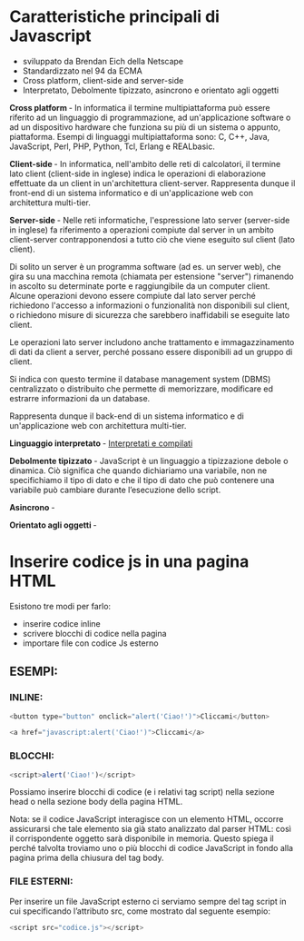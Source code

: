 # Caratteristiche principali di Javascript 
+ sviluppato da Brendan Eich della Netscape
+ Standardizzato nel 94 da ECMA
+ Cross platform, client-side and server-side
+ Interpretato, Debolmente tipizzato, asincrono e orientato agli oggetti

<b> Cross platform </b> - In informatica il termine multipiattaforma può essere riferito ad un linguaggio di programmazione, ad un'applicazione software o ad un dispositivo hardware che funziona su più di un sistema o appunto, piattaforma. Esempi di linguaggi multipiattaforma sono: C, C++, Java, JavaScript, Perl, PHP, Python, Tcl, Erlang e REALbasic.

<b> Client-side </b> - In informatica, nell'ambito delle reti di calcolatori, il termine lato client (client-side in inglese) indica le operazioni di elaborazione effettuate da un client in un'architettura client-server. Rappresenta dunque il front-end di un sistema informatico e di un'applicazione web con architettura multi-tier. 

<b> Server-side </b> - Nelle reti informatiche, l'espressione lato server (server-side in inglese) fa riferimento a operazioni compiute dal server in un ambito client-server contrapponendosi a tutto ciò che viene eseguito sul client (lato client).

Di solito un server è un programma software (ad es. un server web), che gira su una macchina remota (chiamata per estensione "server") rimanendo in ascolto su determinate porte e raggiungibile da un computer client. Alcune operazioni devono essere compiute dal lato server perché richiedono l'accesso a informazioni o funzionalità non disponibili sul client, o richiedono misure di sicurezza che sarebbero inaffidabili se eseguite lato client.

Le operazioni lato server includono anche trattamento e immagazzinamento di dati da client a server, perché possano essere disponibili ad un gruppo di client.

Si indica con questo termine il database management system (DBMS) centralizzato o distribuito che permette di memorizzare, modificare ed estrarre informazioni da un database.

Rappresenta dunque il back-end di un sistema informatico e di un'applicazione web con architettura multi-tier.

<b>Linguaggio interpretato </b> - <a href="https://github.com/vitis95/notes/blob/master/javascript/interpretati%26compilati.md">Interpretati e compilati</a>

<b> Debolmente tipizzato </b> - JavaScript è un linguaggio a tipizzazione debole o dinamica. Ciò significa che quando dichiariamo una variabile, non ne specifichiamo il tipo di dato e che il tipo di dato che può contenere una variabile può cambiare durante l’esecuzione dello script.

<b> Asincrono </b> -

<b> Orientato agli oggetti </b> -



# Inserire codice js in una pagina HTML

Esistono tre modi per farlo: 

* inserire codice inline 
* scrivere blocchi di codice nella pagina 
* importare file con codice Js esterno


## ESEMPI: 

### INLINE:
``` javascript
<button type="button" onclick="alert('Ciao!')">Cliccami</button>
```
``` javascript
<a href="javascript:alert('Ciao!')">Cliccami</a>
```

### BLOCCHI:

``` javascript
<script>alert('Ciao!')</script>
```

Possiamo inserire blocchi di codice (e i relativi tag  script) nella sezione head o nella sezione body della pagina HTML.

Nota: se il codice JavaScript interagisce con un elemento HTML, occorre assicurarsi che tale elemento sia già stato analizzato dal parser HTML: così il corrispondente oggetto sarà disponibile in memoria. Questo spiega il perché talvolta troviamo uno o più blocchi di codice JavaScript in fondo alla pagina prima della chiusura del tag body.

### FILE ESTERNI: 
Per inserire un file JavaScript esterno ci serviamo sempre del tag script in cui specificando l’attributo src, come mostrato dal seguente esempio:

``` javascript
<script src="codice.js"></script>
```